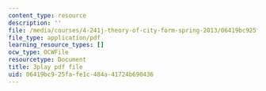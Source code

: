 ```yaml
---
content_type: resource
description: ''
file: /media/courses/4-241j-theory-of-city-form-spring-2013/06419bc925fafe1c484a41724b690436_k2_wuThLG6o.pdf
file_type: application/pdf
learning_resource_types: []
ocw_type: OCWFile
resourcetype: Document
title: 3play pdf file
uid: 06419bc9-25fa-fe1c-484a-41724b690436
---
```

